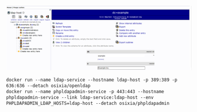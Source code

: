 

![phpldapadmin](https://raw.githubusercontent.com/laoshanxi/picture/master/wiki/ldap.PNG)

```
docker run --name ldap-service --hostname ldap-host -p 389:389 -p 636:636 --detach osixia/openldap
docker run --name phpldapadmin-service -p 443:443 --hostname phpldapadmin-service --link ldap-service:ldap-host --env PHPLDAPADMIN_LDAP_HOSTS=ldap-host --detach osixia/phpldapadmin
```



